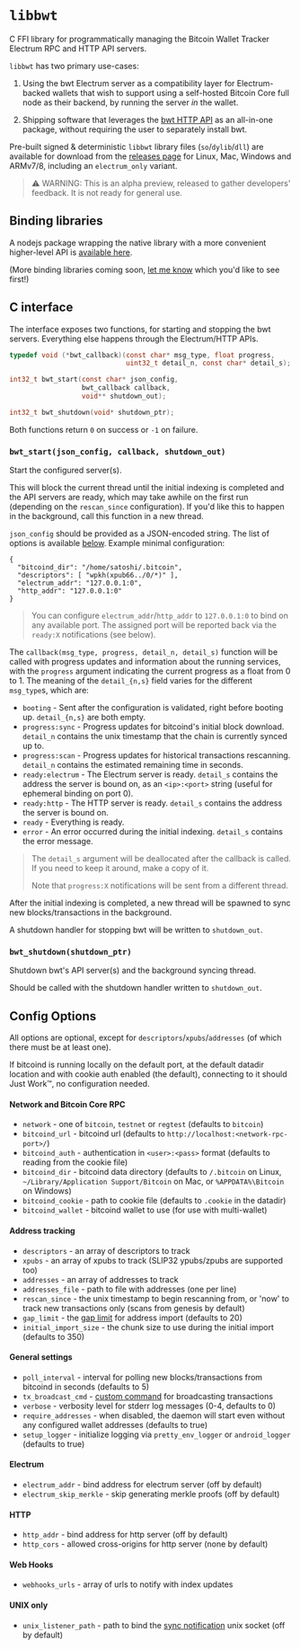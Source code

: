 # `libbwt`

C FFI library for programmatically managing the Bitcoin Wallet Tracker Electrum RPC and HTTP API servers.

`libbwt` has two primary use-cases:

1. Using the bwt Electrum server as a compatibility layer for Electrum-backed wallets
   that wish to support using a self-hosted Bitcoin Core full node as their backend,
   by running the server *in* the wallet.
  
2. Shipping software that leverages the [bwt HTTP API](https://github.com/shesek/bwt#http-api)
   as an all-in-one package, without requiring the user to separately install bwt.

Pre-built signed & deterministic `libbwt` library files (`so`/`dylib`/`dll`) are available for download from the
[releases page](https://github.com/shesek/bwt/releases) for Linux, Mac, Windows and ARMv7/8, including an `electrum_only` variant.

> ⚠️ WARNING: This is an alpha preview, released to gather developers' feedback. It is not ready for general use.

## Binding libraries

A nodejs package wrapping the native library with a more convenient higher-level API is [available here](https://github.com/shesek/bwt/tree/master/contrib/nodejs-bwt-daemon).

(More binding libraries coming soon, [let me know](https://github.com/shesek/bwt/issues/69) which you'd like to see first!)


## C interface

The interface exposes two functions, for starting and stopping the bwt servers.
Everything else happens through the Electrum/HTTP APIs.

```c
typedef void (*bwt_callback)(const char* msg_type, float progress,
                             uint32_t detail_n, const char* detail_s);

int32_t bwt_start(const char* json_config,
                  bwt_callback callback,
                  void** shutdown_out);

int32_t bwt_shutdown(void* shutdown_ptr);
```

Both functions return `0` on success or `-1` on failure.

### `bwt_start(json_config, callback, shutdown_out)`

Start the configured server(s).

This will block the current thread until the initial indexing is completed and the API servers
are ready, which may take awhile on the first run (depending on the `rescan_since` configuration).
If you'd like this to happen in the background, call this function in a new thread.

`json_config` should be provided as a JSON-encoded string. The list of options is available [below](#config-options).
Example minimal configuration:

```
{
  "bitcoind_dir": "/home/satoshi/.bitcoin",
  "descriptors": [ "wpkh(xpub66../0/*)" ],
  "electrum_addr": "127.0.0.1:0",
  "http_addr": "127.0.0.1:0"
}
```

> You can configure `electrum_addr`/`http_addr` to `127.0.0.1:0` to bind on any available port.
> The assigned port will be reported back via the `ready:X` notifications (see below).

The `callback(msg_type, progress, detail_n, detail_s)` function will be called with progress updates and information
about the running services, with the `progress` argument indicating the current progress as a float from 0 to 1.
The meaning of the `detail_{n,s}` field varies for the different `msg_type`s, which are:

- `booting` - Sent after the configuration is validated, right before booting up. `detail_{n,s}` are both empty.
- `progress:sync` - Progress updates for bitcoind's initial block download. `detail_n` contains the unix timestamp
  that the chain is currently synced up to.
- `progress:scan` - Progress updates for historical transactions rescanning. `detail_n` contains the estimated
  remaining time in seconds.
- `ready:electrum` - The Electrum server is ready. `detail_s` contains the address the server is bound on,
  as an `<ip>:<port>` string (useful for ephemeral binding on port 0).
- `ready:http` - The HTTP server is ready. `detail_s` contains the address the server is bound on.
- `ready` - Everything is ready.
- `error` - An error occurred during the initial indexing. `detail_s` contains the error message.

> The `detail_s` argument will be deallocated after the callback is called. If you need to keep it around, make a copy of it.
>
> Note that `progress:X` notifications will be sent from a different thread.

After the initial indexing is completed, a new thread will be spawned to sync new blocks/transactions in the background.

A shutdown handler for stopping bwt will be written to `shutdown_out`.

### `bwt_shutdown(shutdown_ptr)`

Shutdown bwt's API server(s) and the background syncing thread.

Should be called with the shutdown handler written to `shutdown_out`.

## Config Options

All options are optional, except for `descriptors`/`xpubs`/`addresses` (of which there must be at least one).

If bitcoind is running locally on the default port, at the default datadir location and with cookie auth enabled (the default), connecting to it should Just Work™, no configuration needed.

#### Network and Bitcoin Core RPC
- `network` - one of `bitcoin`, `testnet` or `regtest` (defaults to `bitcoin`)
- `bitcoind_url` - bitcoind url (defaults to `http://localhost:<network-rpc-port>/`)
- `bitcoind_auth` - authentication in `<user>:<pass>` format (defaults to reading from the cookie file)
- `bitcoind_dir` - bitcoind data directory (defaults to `/.bitcoin` on Linux, `~/Library/Application Support/Bitcoin` on Mac, or `%APPDATA%\Bitcoin` on Windows)
- `bitcoind_cookie` - path to cookie file (defaults to `.cookie` in the datadir)
- `bitcoind_wallet` - bitcoind wallet to use (for use with multi-wallet)

#### Address tracking
- `descriptors` - an array of descriptors to track
- `xpubs` - an array of xpubs to track (SLIP32 ypubs/zpubs are supported too)
- `addresses` - an array of addresses to track
- `addresses_file` - path to file with addresses (one per line)
- `rescan_since` - the unix timestamp to begin rescanning from, or 'now' to track new transactions only (scans from genesis by default)
- `gap_limit` - the [gap limit](https://github.com/shesek/bwt#gap-limit) for address import (defaults to 20)
- `initial_import_size` - the chunk size to use during the initial import (defaults to 350)

#### General settings
- `poll_interval` - interval for polling new blocks/transactions from bitcoind in seconds (defaults to 5)
- `tx_broadcast_cmd` - [custom command](https://github.com/shesek/bwt#scriptable-transaction-broadcast) for broadcasting transactions
- `verbose` - verbosity level for stderr log messages (0-4, defaults to 0)
- `require_addresses` - when disabled, the daemon will start even without any configured wallet addresses (defaults to true)
- `setup_logger` - initialize logging via `pretty_env_logger` or `android_logger` (defaults to true)

#### Electrum
- `electrum_addr` - bind address for electrum server (off by default)
- `electrum_skip_merkle` - skip generating merkle proofs (off by default)

#### HTTP
- `http_addr` - bind address for http server (off by default)
- `http_cors` - allowed cross-origins for http server (none by default)

#### Web Hooks
- `webhooks_urls` - array of urls to notify with index updates

#### UNIX only
- `unix_listener_path` - path to bind the [sync notification](https://github.com/shesek/bwt#real-time-indexing) unix socket (off by default)
